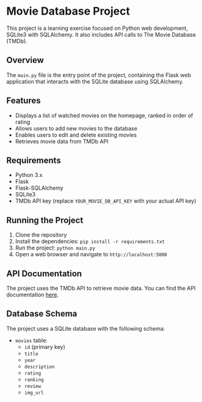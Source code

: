 # Movie Database Project

This project is a learning exercise focused on Python web development, SQLite3 with SQLAlchemy. It also includes API calls to The Movie Database (TMDb).

## Overview

The `main.py` file is the entry point of the project, containing the Flask web application that interacts with the SQLite database using SQLAlchemy.

## Features

* Displays a list of watched movies on the homepage, ranked in order of rating
* Allows users to add new movies to the database
* Enables users to edit and delete existing movies
* Retrieves movie data from TMDb API

## Requirements

* Python 3.x
* Flask
* Flask-SQLAlchemy
* SQLite3
* TMDb API key (replace `YOUR_MOVIE_DB_API_KEY` with your actual API key)

## Running the Project

1. Clone the repository
2. Install the dependencies: `pip install -r requirements.txt`
3. Run the project: `python main.py`
4. Open a web browser and navigate to `http://localhost:5000`

## API Documentation

The project uses the TMDb API to retrieve movie data. You can find the API documentation [here](https://developers.themoviedb.org/3/getting-started/introduction).

## Database Schema

The project uses a SQLite database with the following schema:

* `movies` table:
	+ `id` (primary key)
	+ `title`
	+ `year`
	+ `description`
	+ `rating`
	+ `ranking`
	+ `review`
	+ `img_url`
